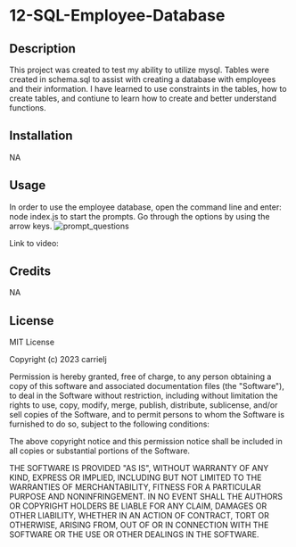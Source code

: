 # 12-SQL-Employee-Database

## Description
This project was created to test my ability to utilize mysql. Tables were created in schema.sql to assist with creating a database with employees and their information. I have learned to use constraints in the tables, how to create tables, and contiune to learn how to create and better understand functions.

## Installation
NA

## Usage
In order to use the employee database, open the command line and enter: node index.js to start the prompts. Go through the options by using the arrow keys. 
![prompt_questions](https://user-images.githubusercontent.com/114967552/214978748-55009a1e-bc2a-4669-8e17-483169bcc607.JPG)

Link to video: 

## Credits
NA

## License
MIT License

Copyright (c) 2023 carrielj

Permission is hereby granted, free of charge, to any person obtaining a copy
of this software and associated documentation files (the "Software"), to deal
in the Software without restriction, including without limitation the rights
to use, copy, modify, merge, publish, distribute, sublicense, and/or sell
copies of the Software, and to permit persons to whom the Software is
furnished to do so, subject to the following conditions:

The above copyright notice and this permission notice shall be included in all
copies or substantial portions of the Software.

THE SOFTWARE IS PROVIDED "AS IS", WITHOUT WARRANTY OF ANY KIND, EXPRESS OR
IMPLIED, INCLUDING BUT NOT LIMITED TO THE WARRANTIES OF MERCHANTABILITY,
FITNESS FOR A PARTICULAR PURPOSE AND NONINFRINGEMENT. IN NO EVENT SHALL THE
AUTHORS OR COPYRIGHT HOLDERS BE LIABLE FOR ANY CLAIM, DAMAGES OR OTHER
LIABILITY, WHETHER IN AN ACTION OF CONTRACT, TORT OR OTHERWISE, ARISING FROM,
OUT OF OR IN CONNECTION WITH THE SOFTWARE OR THE USE OR OTHER DEALINGS IN THE
SOFTWARE.
